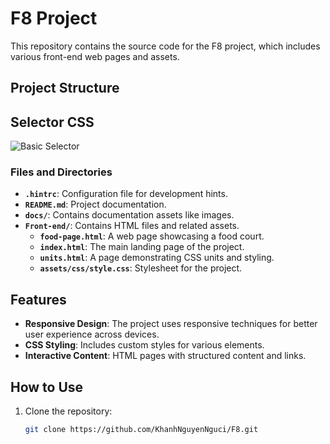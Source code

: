 # F8 Project

This repository contains the source code for the F8 project, which includes various front-end web pages and assets.

## Project Structure
## Selector CSS
![Basic Selector](docs/selectors#1.png)
### Files and Directories

- **`.hintrc`**: Configuration file for development hints.
- **`README.md`**: Project documentation.
- **`docs/`**: Contains documentation assets like images.
- **`Front-end/`**: Contains HTML files and related assets.
  - **`food-page.html`**: A web page showcasing a food court.
  - **`index.html`**: The main landing page of the project.
  - **`units.html`**: A page demonstrating CSS units and styling.
  - **`assets/css/style.css`**: Stylesheet for the project.

## Features

- **Responsive Design**: The project uses responsive techniques for better user experience across devices.
- **CSS Styling**: Includes custom styles for various elements.
- **Interactive Content**: HTML pages with structured content and links.

## How to Use

1. Clone the repository:
   ```sh
   git clone https://github.com/KhanhNguyenNguci/F8.git